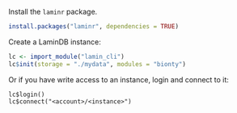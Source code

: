 Install the `laminr` package.

```R
install.packages("laminr", dependencies = TRUE)
```

Create a LaminDB instance:

```R
lc <- import_module("lamin_cli")
lc$init(storage = "./mydata", modules = "bionty")
```

Or if you have write access to an instance, login and connect to it:

```
lc$login()
lc$connect("<account>/<instance>")
```
